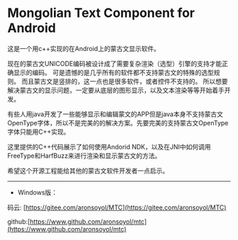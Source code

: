 # Mongolian Text Component for Android

这是一个用c++实现的在Android上的蒙古文显示软件。

现在的蒙古文UNICODE编码被设计成了需要复杂渲染（选型）引擎的支持才能正确显示的编码。
可是遗憾的是几乎所有的软件都不支持蒙古文的特殊的选型规则。
而且蒙古文是竖排的，这一点也是很多软件，或者控件不支持的。
所以想要解决蒙古文的显示问题，一定要从底层的图形显示，以及文本渲染等等开始着手开发。

有些人用java开发了一些能够显示和编辑蒙文的APP但是java本身不支持蒙古文OpenType字体，所以不是完美的的解决方案。先要完美的支持蒙古文OpenType字体只能用C++实现。

这里提供的C++代码展示了如何使用Andorid NDK，以及在JNI中如何调用FreeType和HarfBuzz来进行渲染和显示蒙古文的方法。

希望这个开源工程能给其他的蒙古文软件开发者一点启示。

***

- Windows版：

码云: [https://gitee.com/aronsoyol/MTC](https://gitee.com/aronsoyol/MTC)

github:[https://www.github.com/aronsoyol/mtc](https://www.github.com/aronsoyol/mtc)
